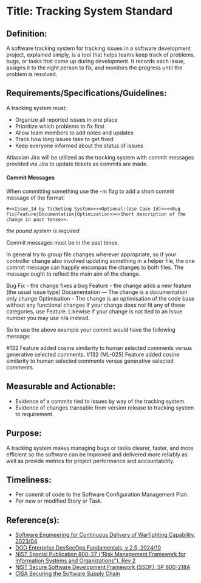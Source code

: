 # Title: Tracking System Standard

## Definition:

A software tracking system for tracking issues in a software development project, explained simply, is a tool that helps teams keep track of problems, bugs, or tasks that come up during development. It records each issue, assigns it to the right person to fix, and monitors the progress until the problem is resolved.

## Requirements/Specifications/Guidelines:

A tracking system must:

+ Organize all reported issues in one place
+ Prioritize which problems to fix first
+ Allow team members to add notes and updates
+ Track how long issues take to get fixed
+ Keep everyone informed about the status of issues

Atlassian Jira will be utilized as the tracking system with commit messages provided via Jira to update tickets as commits are made.

#### Commit Messages
When committing something use the -m flag to add a short commit message of the format:

`#<<Issue_Id by Ticketing System>><<Optional:(Use Case Id)>><<Bug Fix|Feature|Documentation|Optimization>><<Short description of the change in past tense>>.`

*the pound system is required*

Commit messages must be in the past tense.

In general try to group file changes wherever appropriate, so if your controller change also involved updating something in a helper file, the one commit message can happily encompas the changes to both files. The message ought to reflect the main aim of the change.

Bug Fix - the change fixes a bug
Feature - the change adds a new feature (the usual issue type)
Documentation — The change is a documentation only change
Optimisation - The change is an optimisation of the code base without any functional changes
If your change does not fit any of these categories, use Feature. Likewise if your change is not tied to an issue number you may use n/a instead.

So to use the above example your commit would have the following message:

#132 Feature added cosine similarity to human selected comments versus generative selected comments.
#132 (ML-025) Feature added cosine similarity to human selected comments versus generative selected comments.

## Measurable and Actionable:

+ Evidence of a commits tied to issues by way of the tracking system.
+ Evidence of changes traceable from version release to tracking system to requirement.

## Purpose:

A tracking system makes managing bugs or tasks clearer, faster, and more efficient so the software can be improved and delivered more reliably as well as provide metrics for project performance and accountability.

## Timeliness:

+ Per commit of code to the Software Configuration Management Plan.
+ Per new or modified Story or Task.

## Reference(s):
 + [Software Engineering for Continuous Delivery of Warfighting Capability, 2023/04](https://www.cto.mil/wp-content/uploads/2023/07/SWE-Guide-April2023.pdf)
 + [DOD Enterprise DevSecOps Fundamentals, v 2.5, 2024/10](https://dodcio.defense.gov/Portals/0/Documents/Library/DoD%20Enterprise%20DevSecOps%20Fundamentals%20v2.5.pdf)
 + [NIST Special Publication 800-37 (“Risk Management Framework for Information Systems and Organizations"), Rev 2](https://nvlpubs.nist.gov/nistpubs/SpecialPublications/NIST.SP.800-37r2.pdf)
 + [NIST Secure Software Development Framework (SSDF), SP 800-218A](https://nvlpubs.nist.gov/nistpubs/SpecialPublications/NIST.SP.800-218A.pdf)
 + [CISA Securing the Software Supply Chain](https://www.cisa.gov/sites/default/files/publications/ESF_SECURING_THE_SOFTWARE_SUPPLY_CHAIN_DEVELOPERS.PDF)
